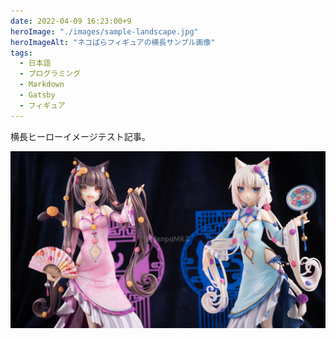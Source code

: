 ```yaml
---
date: 2022-04-09 16:23:00+9
heroImage: "./images/sample-landscape.jpg"
heroImageAlt: "ネコぱらフィギュアの横長サンプル画像"
tags:
  - 日本語
  - プログラミング
  - Markdown
  - Gatsby
  - フィギュア
---
```


横長ヒーローイメージテスト記事。

<!-- more -->

![landscape](./images/sample-landscape.jpg)
